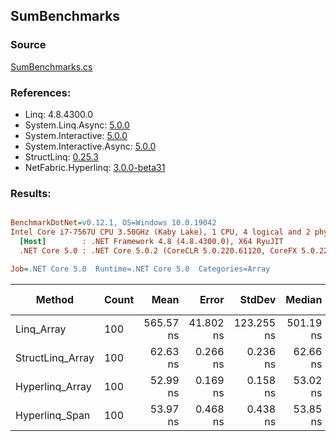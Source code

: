 ﻿## SumBenchmarks

### Source
[SumBenchmarks.cs](../NetFabric.Hyperlinq.Benchmarks/Benchmarks/SumBenchmarks.cs)

### References:
- Linq: 4.8.4300.0
- System.Linq.Async: [5.0.0](https://www.nuget.org/packages/System.Linq.Async/5.0.0)
- System.Interactive: [5.0.0](https://www.nuget.org/packages/System.Interactive/5.0.0)
- System.Interactive.Async: [5.0.0](https://www.nuget.org/packages/System.Interactive.Async/5.0.0)
- StructLinq: [0.25.3](https://www.nuget.org/packages/StructLinq/0.25.3)
- NetFabric.Hyperlinq: [3.0.0-beta31](https://www.nuget.org/packages/NetFabric.Hyperlinq/3.0.0-beta31)

### Results:
``` ini

BenchmarkDotNet=v0.12.1, OS=Windows 10.0.19042
Intel Core i7-7567U CPU 3.50GHz (Kaby Lake), 1 CPU, 4 logical and 2 physical cores
  [Host]        : .NET Framework 4.8 (4.8.4300.0), X64 RyuJIT
  .NET Core 5.0 : .NET Core 5.0.2 (CoreCLR 5.0.220.61120, CoreFX 5.0.220.61120), X64 RyuJIT

Job=.NET Core 5.0  Runtime=.NET Core 5.0  Categories=Array  

```
|           Method | Count |      Mean |     Error |     StdDev |    Median | Ratio |  Gen 0 | Gen 1 | Gen 2 | Allocated |
|----------------- |------ |----------:|----------:|-----------:|----------:|------:|-------:|------:|------:|----------:|
|       Linq_Array |   100 | 565.57 ns | 41.802 ns | 123.255 ns | 501.19 ns |  1.00 | 0.0153 |     - |     - |      32 B |
| StructLinq_Array |   100 |  62.63 ns |  0.266 ns |   0.236 ns |  62.66 ns |  0.09 |      - |     - |     - |         - |
|  Hyperlinq_Array |   100 |  52.99 ns |  0.169 ns |   0.158 ns |  53.02 ns |  0.08 |      - |     - |     - |         - |
|   Hyperlinq_Span |   100 |  53.97 ns |  0.468 ns |   0.438 ns |  53.85 ns |  0.08 |      - |     - |     - |         - |
